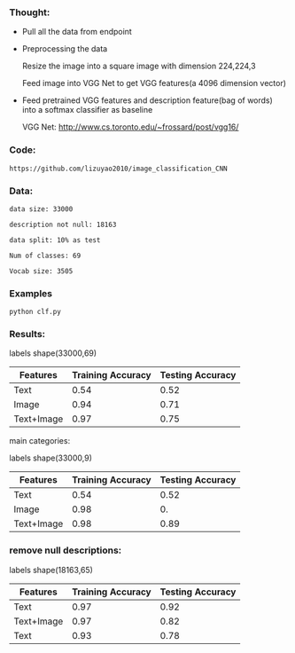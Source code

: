 ### Thought:
* Pull all the data from endpoint
* Preprocessing the data 

 	Resize the image into a square image with dimension 224,224,3 

	Feed image into VGG Net to get VGG features(a 4096 dimension vector) 

* Feed pretrained VGG features and description feature(bag of words) into a softmax classifier as baseline

	VGG Net: http://www.cs.toronto.edu/~frossard/post/vgg16/

### Code:
	https://github.com/lizuyao2010/image_classification_CNN

### Data:
	
	data size: 33000

	description not null: 18163

	data split: 10% as test 

	Num of classes: 69 

	Vocab size: 3505 

### Examples


```
python clf.py
```

### Results:

labels shape(33000,69)

Features	|  Training Accuracy  |  Testing Accuracy  
------------|---------------------|-------------------
Text     	|  0.54	              |  0.52		          
Image     	|  0.94               |  0.71		          
Text+Image  |  0.97               |  0.75		       

main categories:

labels shape(33000,9)

Features	|  Training Accuracy  |  Testing Accuracy  
------------|---------------------|-------------------
Text     	|  0.54	              |  0.52		          
Image     	|  0.98               |  0.		          
Text+Image  |  0.98               |  0.89		

### remove null descriptions:

labels shape(18163,65)

Features	|  Training Accuracy  |  Testing Accuracy  
------------|---------------------|-------------------
Text        | 0.97     			  |  0.92
Text+Image  | 0.97                |  0.82		 
Text        | 0.93     			  |  0.78